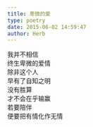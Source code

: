 ```yaml
---  
title: 卑微的爱  
type: poetry  
date: 2015-06-02 14:59:47  
author: Herb    
---  
```

我并不相信  
终生卑微的爱情  
除非这个人  
早有了自知之明  
没有胜算  
才不会在乎输赢  
若要陪伴  
便要把有情化作无情